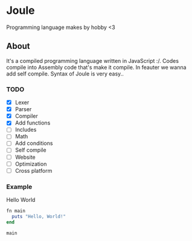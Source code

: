 # Joule
Programming language makes by hobby <3
## About
It's a compiled programming language written in JavaScript :/. Codes compile into Assembly code that's make it compile. In feauter we wanna add self compile. Syntax of Joule is very easy..

### TODO
- [x] Lexer
- [x] Parser
- [x] Compiler
- [x] Add functions 
- [ ] Includes
- [ ] Math
- [ ] Add conditions
- [ ] Self compile
- [ ] Website
- [ ] Optimization 
- [ ] Cross platform

### Example 
Hello World

```ruby
fn main
  puts "Hello, World!"
end

main
```
